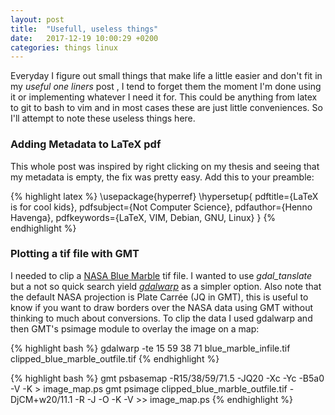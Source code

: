 ```yaml
---
layout: post
title:  "Usefull, useless things"
date:   2017-12-19 10:00:29 +0200
categories: things linux
---
```


Everyday I figure out small things that make life a little easier and don't fit
in my *useful one liners* post , I tend to forget them the moment I'm done
using it or implementing whatever I need it for. This could be anything from
latex to git to bash to vim and in most cases these are just little
conveniences. So I'll attempt to note these useless things here. 

### Adding Metadata to LaTeX pdf
This whole post was inspired by right clicking on my thesis and seeing that my
metadata is empty, the fix was pretty easy. Add this to your preamble:

{% highlight latex %}
\usepackage{hyperref}
\hypersetup{
    pdftitle={LaTeX is for cool kids},
    pdfsubject={Not Computer Science},
    pdfauthor={Henno Havenga},
    pdfkeywords={LaTeX, VIM, Debian, GNU, Linux}
}
{% endhighlight %}

### Plotting a tif file with GMT 
I needed to clip a [NASA Blue
Marble](https://visibleearth.nasa.gov/view_cat.php?categoryID=1484) tif file.
I wanted to use *gdal_tanslate* but a not so quick search yield
[*gdalwarp*](https://joeyklee.github.io/broc-cli-geo/guide/XX_raster_cropping_and_clipping.html)
as a simpler option. Also note that the default NASA projection is Plate Carrée
(JQ in GMT), this is useful to know if you want to draw borders over the NASA
data using GMT without thinking to much about conversions. To clip the data
I used gdalwarp and then GMT's psimage module to overlay the image on a map:

{% highlight bash %}
gdalwarp -te 15 59 38 71 blue_marble_infile.tif clipped_blue_marble_outfile.tif
{% endhighlight %}

{% highlight bash %}
gmt psbasemap -R15/38/59/71.5 -JQ20 -Xc -Yc -B5a0 -V -K > image_map.ps
gmt psimage clipped_blue_marble_outfile.tif -DjCM+w20/11.1 -R -J -O -K -V >> image_map.ps
{% endhighlight %}
